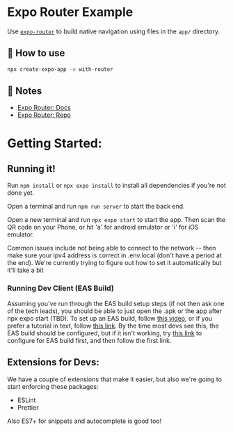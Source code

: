 # Expo Router Example

Use [`expo-router`](https://expo.github.io/router) to build native navigation using files in the `app/` directory.

## 🚀 How to use

```sh
npx create-expo-app -e with-router
```

## 📝 Notes

- [Expo Router: Docs](https://expo.github.io/router)
- [Expo Router: Repo](https://github.com/expo/router)

# Getting Started:

## Running it!

Run `npm install` or `npx expo install` to install all dependencies if you're not done yet.

Open a terminal and run `npm run server` to start the back end.

Open a new terminal and run `npx expo start` to start the app. Then scan the QR code on your Phone, or hit 'a' for android emulator or 'i' for iOS emulator.

Common issues include not being able to connect to the network -- then make sure your ipv4 address is correct in .env.local (don't have a period at the end). We're currently trying to figure out how to set it automatically but it'll take a bit

### Running Dev Client (EAS Build)

Assuming you've run through the EAS build setup steps (if not then ask one of the tech leads), you should be able to just open the .apk or the app after npx expo start (TBD). To set up an EAS build, follow [this video](https://www.youtube.com/watch?v=LUFHXsBcW6w), or if you prefer a tutorial in text, follow [this link](https://docs.expo.dev/develop/development-builds/create-a-build/). By the time most devs see this, the EAS build should be configured, but if it isn't working, try [this link](https://docs.expo.dev/build/setup/) to configure for EAS build first, and then follow the first link.

## Extensions for Devs:

We have a couple of extensions that make it easier, but also we're going to start enforcing these packages:

- ESLint
- Prettier

Also ES7+ for snippets and autocomplete is good too!
